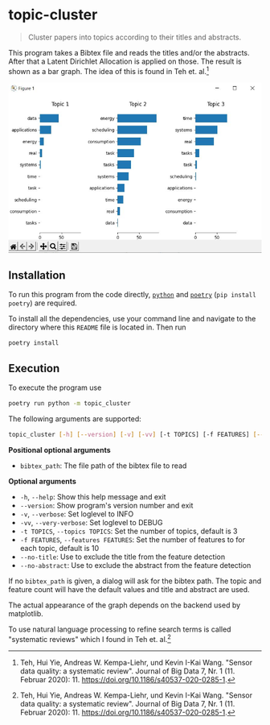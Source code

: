 # topic-cluster

> Cluster papers into topics according to their titles and abstracts.

This program takes a Bibtex file and reads the titles and/or the
abstracts. After that a Latent Dirichlet Allocation is applied on those.
The result is shown as a bar graph. The idea of this is found in Teh et.
al.[^1]

![image](docs/screenshot.jpg)

## Installation

To run this program from the code directly, [`python`](https://www.python.org/) and [`poetry`](https://python-poetry.org/) (`pip install poetry`) are required.

To install all the dependencies, use your command line and navigate to the directory where this `README` file is located in. Then run

```bash
poetry install
```

## Execution

To execute the program use
```bash
poetry run python -m topic_cluster
```

The following arguments are supported:

``` bash
topic_cluster [-h] [--version] [-v] [-vv] [-t TOPICS] [-f FEATURES] [--no-title] [--no-abstract] [bibtex_path]
```

**Positional optional arguments**

  - `bibtex_path`: The file path of the bibtex file to read

**Optional arguments**

  - `-h`, `--help`: Show this help message and exit
  - `--version`: Show program's version number and exit
  - `-v`, `--verbose`: Set loglevel to INFO
  - `-vv`, `--very-verbose`: Set loglevel to DEBUG
  - `-t TOPICS`, `--topics TOPICS`: Set the number of topics, default is
    3
  - `-f FEATURES`, `--features FEATURES`: Set the number of features to
    for each topic, default is 10
  - `--no-title`: Use to exclude the title from the feature detection
  - `--no-abstract`: Use to exclude the abstract from the feature
    detection

If no `bibtex_path` is given, a dialog will ask for the bibtex path. The
topic and feature count will have the default values and title and
abstract are used.

The actual appearance of the graph depends on the backend used by
matplotlib.

To use natural language processing to refine search terms is called
"systematic reviews" which I found in Teh et. al.[^1]

[^1]: Teh, Hui Yie, Andreas W. Kempa-Liehr, und Kevin I-Kai Wang.
    "Sensor data quality: a systematic review". Journal of Big Data 7,
    Nr. 1 (11. Februar 2020): 11. <https://doi.org/10.1186/s40537-020-0285-1>.
